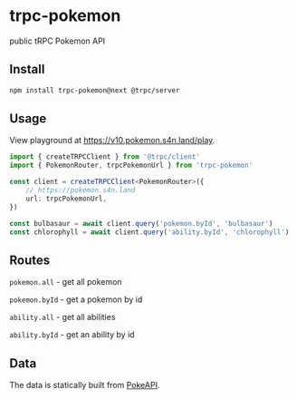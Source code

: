 # trpc-pokemon

public tRPC Pokemon API

## Install

```sh
npm install trpc-pokemon@next @trpc/server
```

## Usage

View playground at https://v10.pokemon.s4n.land/play.

```ts
import { createTRPCClient } from '@trpc/client'
import { PokemonRouter, trpcPokemonUrl } from 'trpc-pokemon'

const client = createTRPCClient<PokemonRouter>({
	// https://pokemon.s4n.land
	url: trpcPokemonUrl,
})

const bulbasaur = await client.query('pokemon.byId', 'bulbasaur')
const chlorophyll = await client.query('ability.byId', 'chlorophyll')
```

## Routes

`pokemon.all` - get all pokemon

`pokemon.byId` - get a pokemon by id

`ability.all` - get all abilities

`ability.byId` - get an ability by id

## Data

The data is statically built from [PokeAPI](https://pokeapi.co/).
